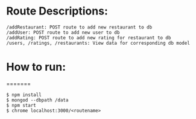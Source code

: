 # Route Descriptions:

```
/addRestaurant: POST route to add new restaurant to db
/addUser: POST route to add new user to db
/addRating: POST route to add new rating for restaurant to db
/users, /ratings, /restaurants: View data for corresponding db model
```


# How to run:


=======
```
$ npm install
$ mongod --dbpath /data
$ npm start
$ chrome localhost:3000/<routename>
```
